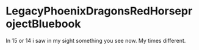# LegacyPhoenixDragonsRedHorseprojectBluebook
In 15 or 14 i saw in my sight something you see now. My times different.  
